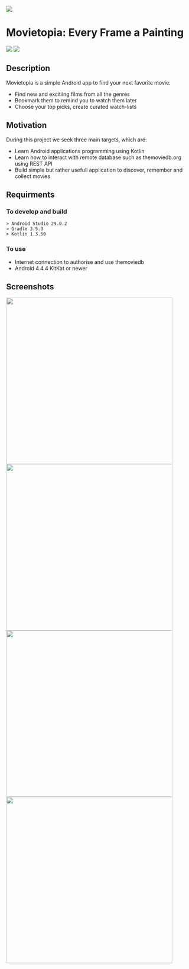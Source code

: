 ![](https://sun9-29.userapi.com/c205716/v205716275/22501/WOF93tAr-o8.jpg)
# Movietopia: Every Frame a Painting

![](https://bettercodehub.com/edge/badge/mishokU/RandomMovie?branch=master)  ![](https://img.shields.io/badge/License-MIT-blueviolet?style=flatr)
## Description
Movietopia is a simple Android app to find your next favorite movie.

- Find new and excitiing films from all the genres
- Bookmark them to remind you to watch them later
- Choose your top picks, create curated watch-lists

## Motivation
During this project we seek three main targets, which are:

+ Learn Android applications programming using Kotlin
+ Learn how to interact with remote database such as themoviedb.org using REST API
+ Build simple but rather usefull application to discover, remember and collect movies

## Requirments
### To develop and build
```
> Android Studio 29.0.2
> Gradle 3.5.3
> Kotlin 1.3.50
```
### To use 

+ Internet connection to authorise and use themoviedb
+ Android 4.4.4 KitKat or newer

## Screenshots

<img src="https://sun9-61.userapi.com/c857728/v857728264/12bba0/wiDS8vmRN5Q.jpg"  height="450"> <img src="https://sun9-36.userapi.com/c205328/v205328264/20c93/t7sTLYeSo5U.jpg"  height="450"> <img src="https://sun9-37.userapi.com/c854128/v854128264/1b1d0f/V13_f-VKVCU.jpg"  height="450"> <img src="https://sun9-29.userapi.com/c200420/v200420264/211e1/-3F2lXmOxTM.jpg"  height="450">
